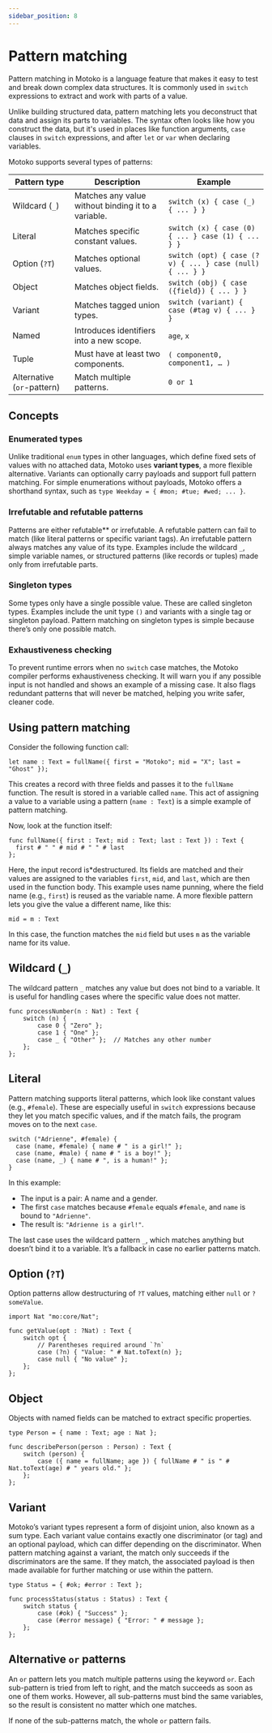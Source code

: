 ```yaml
---
sidebar_position: 8
---
```


# Pattern matching

Pattern matching in Motoko is a language feature that makes it easy to test and break down complex data structures. It is commonly used in `switch` expressions to extract and work with parts of a value.

Unlike building structured data, pattern matching lets you deconstruct that data and assign its parts to variables. The syntax often looks like how you construct the data, but it's used in places like function arguments, `case` clauses in `switch` expressions, and after `let` or `var` when declaring variables.

Motoko supports several types of patterns:

| Pattern type | Description | Example |
|-------------|-------------|---------|
| Wildcard (`_`) | Matches any value without binding it to a variable. | `switch (x) { case (_) { ... } }` |
| Literal | Matches specific constant values. | `switch (x) { case (0) { ... } case (1) { ... } }` |
| Option (`?T`) | Matches optional values. | `switch (opt) { case (?v) { ... } case (null) { ... } }` |
| Object | Matches object fields. | `switch (obj) { case ({field}) { ... } }` |
| Variant | Matches tagged union types. | `switch (variant) { case (#tag v) { ... } }` |
| Named  | Introduces identifiers into a new scope. | `age`, `x` |
| Tuple                   | Must have at least two components.   | `( component0, component1, …​ )` |
| Alternative (`or`-pattern) | Match multiple patterns. | `0 or 1`                        |

## Concepts

### Enumerated types

Unlike traditional `enum` types in other languages, which define fixed sets of values with no attached data, Motoko uses **variant types**, a more flexible alternative. Variants can optionally carry payloads and support full pattern matching. For simple enumerations without payloads, Motoko offers a shorthand syntax, such as `type Weekday = { #mon; #tue; #wed; ... }`.

### Irrefutable and refutable patterns

Patterns are either refutable** or irrefutable. A refutable pattern can fail to match (like literal patterns or specific variant tags). An irrefutable pattern always matches any value of its type. Examples include the wildcard `_`, simple variable names, or structured patterns (like records or tuples) made only from irrefutable parts.

### Singleton types

Some types only have a single possible value. These are called singleton types. Examples include the unit type `()` and variants with a single tag or singleton payload. Pattern matching on singleton types is simple because there’s only one possible match.

### Exhaustiveness checking

To prevent runtime errors when no `switch` case matches, the Motoko compiler performs exhaustiveness checking. It will warn you if any possible input is not handled and shows an example of a missing case. It also flags redundant patterns that will never be matched, helping you write safer, cleaner code.

## Using pattern matching

Consider the following function call:

```motoko
let name : Text = fullName({ first = "Motoko"; mid = "X"; last = "Ghost" });
```

This creates a record with three fields and passes it to the `fullName` function. The result is stored in a variable called `name`. This act of assigning a value to a variable using a pattern (`name : Text`) is a simple example of pattern matching.

Now, look at the function itself:

```motoko
func fullName({ first : Text; mid : Text; last : Text }) : Text {
  first # " " # mid # " " # last
};
```

Here, the input record is*destructured. Its fields are matched and their values are assigned to the variables `first`, `mid`, and `last`, which are then used in the function body. This example uses name punning, where the field name (e.g., `first`) is reused as the variable name. A more flexible pattern lets you give the value a different name, like this:

```motoko
mid = m : Text
```

In this case, the function matches the `mid` field but uses `m` as the variable name for its value.

## Wildcard (`_`)

The wildcard pattern `_` matches any value but does not bind to a variable. It is useful for handling cases where the specific value does not matter.

```motoko no-repl
func processNumber(n : Nat) : Text {
    switch (n) {
        case 0 { "Zero" };
        case 1 { "One" };
        case _ { "Other" };  // Matches any other number
    };
};
```

## Literal

Pattern matching supports literal patterns, which look like constant values (e.g., `#female`). These are especially useful in `switch` expressions because they let you match specific values, and if the match fails, the program moves on to the next `case`.

```motoko no-repl
switch ("Adrienne", #female) {
  case (name, #female) { name # " is a girl!" };
  case (name, #male) { name # " is a boy!" };
  case (name, _) { name # ", is a human!" };
}
```

In this example:

* The input is a pair: A name and a gender.
* The first `case` matches because `#female` equals `#female`, and `name` is bound to `"Adrienne"`.
* The result is: `"Adrienne is a girl!"`.

The last case uses the wildcard pattern `_`, which matches anything but doesn’t bind it to a variable. It’s a fallback in case no earlier patterns match.

## Option (`?T`)

Option patterns allow destructuring of `?T` values, matching either `null` or `?someValue`.

```motoko no-repl
import Nat "mo:core/Nat";

func getValue(opt : ?Nat) : Text {
    switch opt {
        // Parentheses required around `?n`
        case (?n) { "Value: " # Nat.toText(n) };
        case null { "No value" };
    };
};
```

## Object

Objects with named fields can be matched to extract specific properties.

```motoko no-repl
type Person = { name : Text; age : Nat };

func describePerson(person : Person) : Text {
    switch (person) {
        case ({ name = fullName; age }) { fullName # " is " # Nat.toText(age) # " years old." };
    };
};
```

## Variant

Motoko’s variant types represent a form of disjoint union, also known as a sum type. Each variant value contains exactly one discriminator (or tag) and an optional payload, which can differ depending on the discriminator. When pattern matching against a variant, the match only succeeds if the discriminators are the same. If they match, the associated payload is then made available for further matching or use within the pattern.

```motoko no-repl
type Status = { #ok; #error : Text };

func processStatus(status : Status) : Text {
    switch status {
        case (#ok) { "Success" };
        case (#error message) { "Error: " # message };
    };
};
```

## Alternative `or` patterns

An `or` pattern lets you match multiple patterns using the keyword `or`. Each sub-pattern is tried from left to right, and the match succeeds as soon as one of them works. However, all sub-patterns must bind the same variables, so the result is consistent no matter which one matches.

If none of the sub-patterns match, the whole `or` pattern fails.


